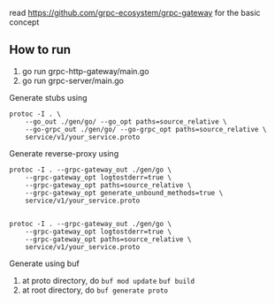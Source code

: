 read https://github.com/grpc-ecosystem/grpc-gateway for the basic concept

## How to run
1. go run grpc-http-gateway/main.go
2. go run grpc-server/main.go


Generate stubs using
```
protoc -I . \
    --go_out ./gen/go/ --go_opt paths=source_relative \
    --go-grpc_out ./gen/go/ --go-grpc_opt paths=source_relative \
    service/v1/your_service.proto
```

Generate reverse-proxy using
```
protoc -I . --grpc-gateway_out ./gen/go \
    --grpc-gateway_opt logtostderr=true \
    --grpc-gateway_opt paths=source_relative \
    --grpc-gateway_opt generate_unbound_methods=true \
    service/v1/your_service.proto


protoc -I . --grpc-gateway_out ./gen/go \
    --grpc-gateway_opt logtostderr=true \
    --grpc-gateway_opt paths=source_relative \
    service/v1/your_service.proto
```

Generate using buf
1. at proto directory, do `buf mod update` `buf build`
2. at root directory, do `buf generate proto`